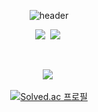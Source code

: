 <div align=center>

![header](https://capsule-render.vercel.app/api?type=soft&color=auto&height=150&section=header&text=JonghyukLee&fontSize=70&animation=twinkling)



<p align="center">
  <img src="https://img.shields.io/badge/Java-007396?style=flat-square&logo=Java&logoColor=white"/></a>&nbsp 
  <img src="https://img.shields.io/badge/SpringBoot-6DB33F?style=flat-square&logo=Spring&logoColor=white"/></a>&nbsp
</p>

<br>

<p align="center">
  <a href="https://velog.io/@jh5253"><img src="https://img.shields.io/badge/Tech%20Blog-11B48A?style=flat-square&logo=Vimeo&logoColor=white&link=https://velog.io/@jh5253"/></a>&nbsp
</p>

[![Solved.ac
프로필](http://mazassumnida.wtf/api/v2/generate_badge?boj=jh5253)](https://solved.ac/jh5253)

</div>

